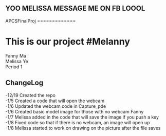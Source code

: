 <h2>YOO MELISSA MESSAGE ME ON FB LOOOL</h2>
APCSFinalProj
=============
<h1> This is our project #Melanny</h1>
Fanny Ma <br>
Melissa Ye<br>
Period 1<br>
<h2>ChangeLog</h2>
-12/19 Created the repo <br>
-1/5 Created a code that will open the webcam<br>
-1/6 Updated the webcam code in Capture_pde <br> 
-1/6 Created basic model image for those with no webcam Fanny <br>
-1/7 Melissa added in the code that will save the image if you push a key<br>
-1/8 Fixed code so that if there is no webcam, an image will open up<br>
-1/8 Melissa started to work on drawing on the picture after the file saves<br> 
